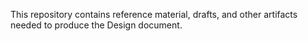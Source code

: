 
This repository contains reference material, drafts, and other artifacts needed to produce the Design document.

